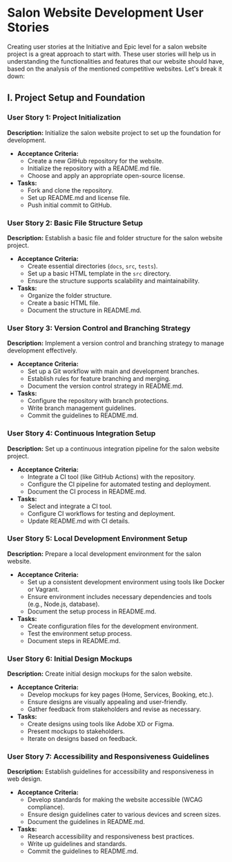 
# Salon Website Development User Stories
Creating user stories at the Initiative and Epic level for a salon website project is a great approach to start with. These user stories will help us in understanding the functionalities and features that our website should have, based on the analysis of the mentioned competitive websites. Let's break it down:


## I. Project Setup and Foundation
### User Story 1: Project Initialization
**Description:** Initialize the salon website project to set up the foundation for development.
- **Acceptance Criteria:**
  - Create a new GitHub repository for the website.
  - Initialize the repository with a README.md file.
  - Choose and apply an appropriate open-source license.
- **Tasks:**
  - Fork and clone the repository.
  - Set up README.md and license file.
  - Push initial commit to GitHub.

### User Story 2: Basic File Structure Setup
**Description:** Establish a basic file and folder structure for the salon website project.
- **Acceptance Criteria:**
  - Create essential directories (`docs`, `src`, `tests`).
  - Set up a basic HTML template in the `src` directory.
  - Ensure the structure supports scalability and maintainability.
- **Tasks:**
  - Organize the folder structure.
  - Create a basic HTML file.
  - Document the structure in README.md.

### User Story 3: Version Control and Branching Strategy
**Description:** Implement a version control and branching strategy to manage development effectively.
- **Acceptance Criteria:**
  - Set up a Git workflow with main and development branches.
  - Establish rules for feature branching and merging.
  - Document the version control strategy in README.md.
- **Tasks:**
  - Configure the repository with branch protections.
  - Write branch management guidelines.
  - Commit the guidelines to README.md.

### User Story 4: Continuous Integration Setup
**Description:** Set up a continuous integration pipeline for the salon website project.
- **Acceptance Criteria:**
  - Integrate a CI tool (like GitHub Actions) with the repository.
  - Configure the CI pipeline for automated testing and deployment.
  - Document the CI process in README.md.
- **Tasks:**
  - Select and integrate a CI tool.
  - Configure CI workflows for testing and deployment.
  - Update README.md with CI details.

### User Story 5: Local Development Environment Setup
**Description:** Prepare a local development environment for the salon website.
- **Acceptance Criteria:**
  - Set up a consistent development environment using tools like Docker or Vagrant.
  - Ensure environment includes necessary dependencies and tools (e.g., Node.js, database).
  - Document the setup process in README.md.
- **Tasks:**
  - Create configuration files for the development environment.
  - Test the environment setup process.
  - Document steps in README.md.

### User Story 6: Initial Design Mockups
**Description:** Create initial design mockups for the salon website.
- **Acceptance Criteria:**
  - Develop mockups for key pages (Home, Services, Booking, etc.).
  - Ensure designs are visually appealing and user-friendly.
  - Gather feedback from stakeholders and revise as necessary.
- **Tasks:**
  - Create designs using tools like Adobe XD or Figma.
  - Present mockups to stakeholders.
  - Iterate on designs based on feedback.

### User Story 7: Accessibility and Responsiveness Guidelines
**Description:** Establish guidelines for accessibility and responsiveness in web design.
- **Acceptance Criteria:**
  - Develop standards for making the website accessible (WCAG compliance).
  - Ensure design guidelines cater to various devices and screen sizes.
  - Document the guidelines in README.md.
- **Tasks:**
  - Research accessibility and responsiveness best practices.
  - Write up guidelines and standards.
  - Commit the guidelines to README.md.